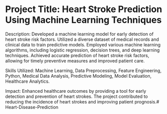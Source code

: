 # Project Title: Heart Stroke Prediction Using Machine Learning Techniques

Description: Developed a machine learning model for early detection of heart stroke risk factors. Utilized a diverse dataset of medical records and clinical data to train predictive models. Employed various machine learning algorithms, including logistic regression, decision trees, and deep learning techniques. Achieved accurate prediction of heart stroke risk factors, allowing for timely preventive measures and improved patient care.

Skills Utilized: Machine Learning, Data Preprocessing, Feature Engineering, Python, Medical Data Analysis, Predictive Modeling, Model Evaluation, Healthcare Analytics.

Impact: Enhanced healthcare outcomes by providing a tool for early detection and prevention of heart strokes. The project contributed to reducing the incidence of heart strokes and improving patient prognosis.# Heart-Disease-Prediction
